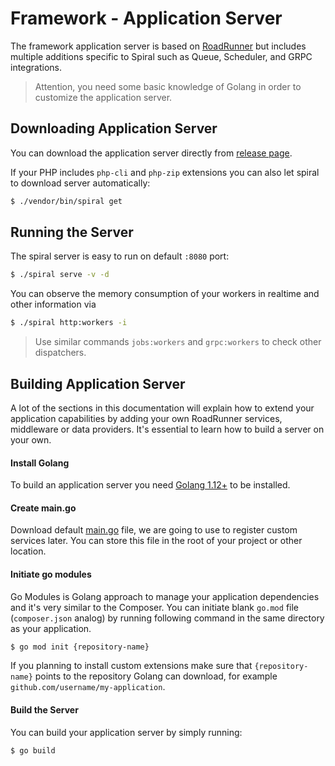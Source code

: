 # Framework - Application Server
The framework application server is based on [RoadRunner](https://roadrunner.dev) but includes multiple additions specific to Spiral such as
Queue, Scheduler, and GRPC integrations.

> Attention, you need some basic knowledge of Golang in order to customize the application server.

## Downloading Application Server
You can download the application server directly from [release page](https://github.com/spiral/framework/releases). 

If your PHP includes `php-cli` and `php-zip` extensions you can also let spiral to download server automatically:

```bash
$ ./vendor/bin/spiral get
```

## Running the Server
The spiral server is easy to run on default `:8080` port:

```bash
$ ./spiral serve -v -d
```

You can observe the memory consumption of your workers in realtime and other information via

```bash
$ ./spiral http:workers -i
```

> Use similar commands `jobs:workers` and `grpc:workers` to check other dispatchers.

## Building Application Server
A lot of the sections in this documentation will explain how to extend your application capabilities by adding your own RoadRunner services, 
middleware or data providers. It's essential to learn how to build a server on your own.

#### Install Golang
To build an application server you need [Golang 1.12+](https://golang.org/dl/) to be installed.

#### Create main.go
Download default [main.go](https://github.com/spiral/framework/blob/master/main.go) file, we are going to use to register custom services later. You can store this file in the root of your project or other location.

#### Initiate go modules
Go Modules is Golang approach to manage your application dependencies and it's very similar to the Composer. You can initiate blank 
`go.mod` file (`composer.json` analog) by running following command in the same directory as your application.

```bash
$ go mod init {repository-name}
``` 

If you planning to install custom extensions make sure that `{repository-name}` points to the repository Golang can download, for example
`github.com/username/my-application`.

#### Build the Server
You can build your application server by simply running:

```bash
$ go build
```
